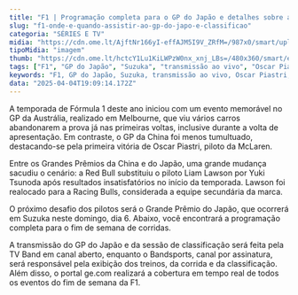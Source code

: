 ```yaml
---
title: "F1 | Programação completa para o GP do Japão e detalhes sobre a transmissão"
slug: "f1-onde-e-quando-assistir-ao-gp-do-japo-e-classificao"
categoria: "SÉRIES E TV"
midia: "https://cdn.ome.lt/AjftNr166yI-effAJM5I9V_ZRfM=/987x0/smart/uploads/conteudo/fotos/f1-japao.png"
tipoMidia: "imagem"
thumb: "https://cdn.ome.lt/hctcY1Lu1KiLWPzW0nx_xnj_LBs=/480x360/smart/extras/conteudos/f1-japao.png"
tags: ["F1", "GP do Japão", "Suzuka", "transmissão ao vivo", "Oscar Piastri", "Yuki Tsunoda", "Red Bull", "Bandsports"]
keywords: "F1, GP do Japão, Suzuka, transmissão ao vivo, Oscar Piastri, Yuki Tsunoda, Red Bull, Bandsports"
data: "2025-04-04T19:09:14.172Z"
---
```


A temporada de Fórmula 1 deste ano iniciou com um evento memorável no GP da Austrália, realizado em Melbourne, que viu vários carros abandonarem a prova já nas primeiras voltas, inclusive durante a volta de apresentação. Em contraste, o GP da China foi menos tumultuado, destacando-se pela primeira vitória de Oscar Piastri, piloto da McLaren.

Entre os Grandes Prêmios da China e do Japão, uma grande mudança sacudiu o cenário: a Red Bull substituiu o piloto Liam Lawson por Yuki Tsunoda após resultados insatisfatórios no início da temporada. Lawson foi realocado para a Racing Bulls, considerada a equipe secundária da marca.

O próximo desafio dos pilotos será o Grande Prêmio do Japão, que ocorrerá em Suzuka neste domingo, dia 6. Abaixo, você encontrará a programação completa para o fim de semana de corridas.

A transmissão do GP do Japão e da sessão de classificação será feita pela TV Band em canal aberto, enquanto o Bandsports, canal por assinatura, será responsável pela exibição dos treinos, da corrida e da classificação. Além disso, o portal ge.com realizará a cobertura em tempo real de todos os eventos do fim de semana da F1.